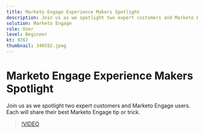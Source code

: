 ```yaml
---
title: Marketo Engage Experience Makers Spotlight
description: Join us as we spotlight two expert customers and Marketo Engage users. Each will share their best Marketo Engage tip or trick.
solution: Marketo Engage
role: User
level: Beginner
kt: 9767
thumbnail: 340592.jpeg
---
```

# Marketo Engage Experience Makers Spotlight

Join us as we spotlight two expert customers and Marketo Engage users. Each will share their best Marketo Engage tip or trick.

>[!VIDEO](https://video.tv.adobe.com/v/340592/?quality=12&learn=on)
